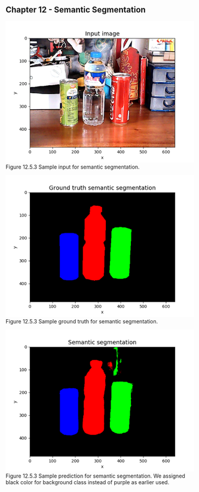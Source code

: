 
## Chapter 12 - Semantic Segmentation

![Figure 12.5.3](images/sample_input.png)
Figure 12.5.3 Sample input for semantic segmentation. 

![Figure 12.5.3](images/sample_ground_truth.png)
Figure 12.5.3 Sample ground truth for semantic segmentation. 

![Figure 12.5.3](images/sample_prediction.png)
Figure 12.5.3 Sample prediction for semantic segmentation. 
We assigned black color for background class instead of purple as earlier used.
